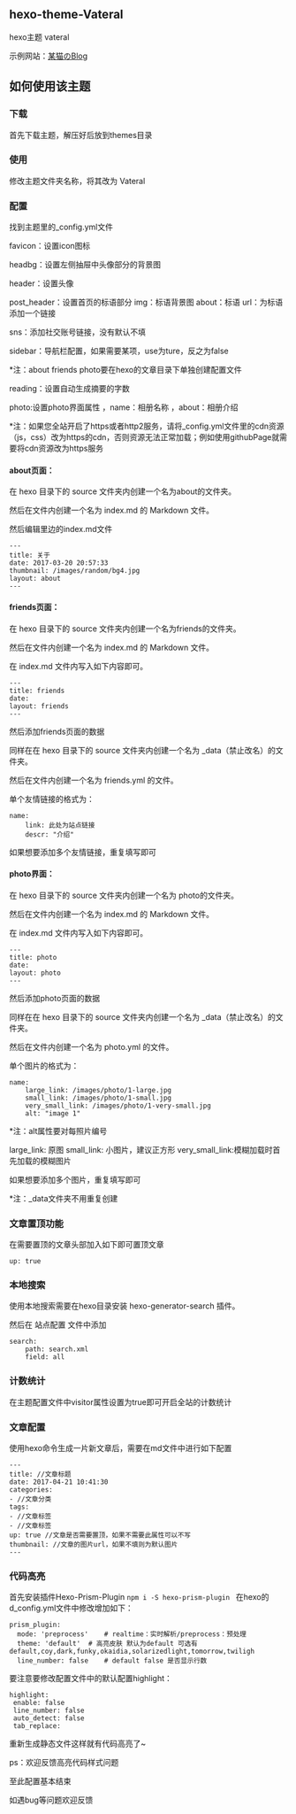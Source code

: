## hexo-theme-Vateral

hexo主题 vateral

示例网站：[某猫のBlog](https://www.moumaobuchiyu.com)

## 如何使用该主题

### 下载

首先下载主题，解压好后放到themes目录

### 使用

修改主题文件夹名称，将其改为 Vateral

### 配置

找到主题里的_config.yml文件

favicon：设置icon图标

headbg：设置左侧抽屉中头像部分的背景图

header：设置头像

post_header：设置首页的标语部分 img：标语背景图 about：标语 url：为标语添加一个链接

sns：添加社交账号链接，没有默认不填

sidebar：导航栏配置，如果需要某项，use为ture，反之为false

*注：about friends photo要在hexo的文章目录下单独创建配置文件 

reading：设置自动生成摘要的字数

photo:设置photo界面属性 ，name：相册名称 ，about：相册介绍

*注：如果您全站开启了https或者http2服务，请将_config.yml文件里的cdn资源（js，css）改为https的cdn，否则资源无法正常加载；例如使用githubPage就需要将cdn资源改为https服务

#### about页面：

在 hexo 目录下的 source 文件夹内创建一个名为about的文件夹。

然后在文件内创建一个名为 index.md 的 Markdown 文件。

然后编辑里边的index.md文件

```
---
title: 关于
date: 2017-03-20 20:57:33
thumbnail: /images/random/bg4.jpg
layout: about
---
```

#### friends页面：

在 hexo 目录下的 source 文件夹内创建一个名为friends的文件夹。

然后在文件内创建一个名为 index.md 的 Markdown 文件。

在 index.md 文件内写入如下内容即可。
```
---
title: friends
date:
layout: friends
---
```
然后添加friends页面的数据

同样在在 hexo 目录下的 source 文件夹内创建一个名为 _data（禁止改名）的文件夹。

然后在文件内创建一个名为 friends.yml 的文件。

单个友情链接的格式为：
```
name:
    link: 此处为站点链接
    descr: "介绍"
```

如果想要添加多个友情链接，重复填写即可

#### photo界面：

在 hexo 目录下的 source 文件夹内创建一个名为 photo的文件夹。

然后在文件内创建一个名为 index.md 的 Markdown 文件。

在 index.md 文件内写入如下内容即可。
```
---
title: photo
date:
layout: photo
---
```
然后添加photo页面的数据    

同样在在 hexo 目录下的 source 文件夹内创建一个名为 _data（禁止改名）的文件夹。

然后在文件内创建一个名为 photo.yml 的文件。

单个图片的格式为：

```
name:
    large_link: /images/photo/1-large.jpg
    small_link: /images/photo/1-small.jpg
    very_small_link: /images/photo/1-very-small.jpg
    alt: "image 1"
```

*注：alt属性要对每照片编号

large_link: 原图
small_link: 小图片，建议正方形
very_small_link:模糊加载时首先加载的模糊图片

如果想要添加多个图片，重复填写即可

*注：_data文件夹不用重复创建

### 文章置顶功能

在需要置顶的文章头部加入如下即可置顶文章
```
up: true
```

### 本地搜索

使用本地搜索需要在hexo目录安装 hexo-generator-search 插件。

然后在 站点配置 文件中添加
```
search:
	path: search.xml
	field: all
```

### 计数统计

在主题配置文件中visitor属性设置为true即可开启全站的计数统计

### 文章配置

使用hexo命令生成一片新文章后，需要在md文件中进行如下配置
```
---
title: //文章标题
date: 2017-04-21 10:41:30
categories:
- //文章分类
tags: 
- //文章标签
- //文章标签
up: true //文章是否需要置顶，如果不需要此属性可以不写
thumbnail: //文章的图片url，如果不填则为默认图片
---
```
### 代码高亮
首先安装插件Hexo-Prism-Plugin
```npm i -S hexo-prism-plugin ```
在hexo的d_config.yml文件中修改增加如下：
```
prism_plugin:
  mode: 'preprocess'    # realtime：实时解析/preprocess：预处理
  theme: 'default'	# 高亮皮肤 默认为default 可选有default,coy,dark,funky,okaidia,solarizedlight,tomorrow,twiligh
  line_number: false    # default false 是否显示行数
 ```
 要注意要修改配置文件中的默认配置highlight：
 ``` 
 highlight:
  enable: false
  line_number: false
  auto_detect: false
  tab_replace:
```
重新生成静态文件这样就有代码高亮了~

ps：欢迎反馈高亮代码样式问题

至此配置基本结束

如遇bug等问题欢迎反馈
